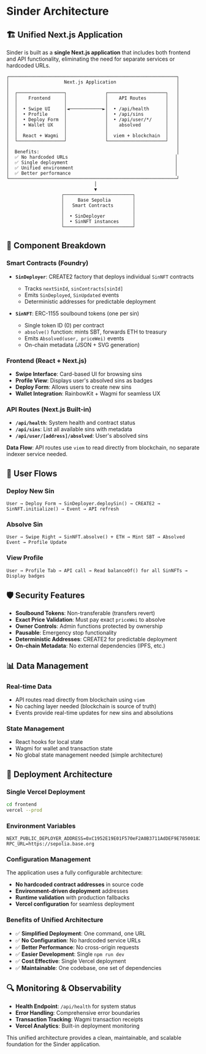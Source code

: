 # Sinder Architecture

## 🏗️ Unified Next.js Application

Sinder is built as a **single Next.js application** that includes both frontend and API functionality, eliminating the need for separate services or hardcoded URLs.

```
┌─────────────────────────────────────────────────────────────┐
│                    Next.js Application                      │
│                                                             │
│  ┌─────────────────┐              ┌─────────────────────┐   │
│  │    Frontend     │              │    API Routes       │   │
│  │                 │              │                     │   │
│  │  • Swipe UI     │◄────────────►│  • /api/health      │   │
│  │  • Profile      │              │  • /api/sins        │   │
│  │  • Deploy Form  │              │  • /api/user/*/     │   │
│  │  • Wallet UX    │              │    absolved         │   │
│  │                 │              │                     │   │
│  │  React + Wagmi  │              │  viem + blockchain  │   │
│  └─────────────────┘              └─────────────────────┘   │
│                                                             │
│  Benefits:                                                  │
│  ✅ No hardcoded URLs                                       │
│  ✅ Single deployment                                       │
│  ✅ Unified environment                                     │
│  ✅ Better performance                                      │
└─────────────────────────────────────────────────────────────┘
                                │
                                ▼
                    ┌─────────────────────────┐
                    │     Base Sepolia        │
                    │   Smart Contracts       │
                    │                         │
                    │  • SinDeployer          │
                    │  • SinNFT instances     │
                    └─────────────────────────┘
```

## 🔧 Component Breakdown

### **Smart Contracts (Foundry)**

- **`SinDeployer`**: CREATE2 factory that deploys individual `SinNFT` contracts
  - Tracks `nextSinId`, `sinContracts[sinId]` 
  - Emits `SinDeployed`, `SinUpdated` events
  - Deterministic addresses for predictable deployment

- **`SinNFT`**: ERC-1155 soulbound tokens (one per sin)
  - Single token ID (0) per contract
  - `absolve()` function: mints SBT, forwards ETH to treasury
  - Emits `Absolved(user, priceWei)` events
  - On-chain metadata (JSON + SVG generation)

### **Frontend (React + Next.js)**

- **Swipe Interface**: Card-based UI for browsing sins
- **Profile View**: Displays user's absolved sins as badges
- **Deploy Form**: Allows users to create new sins
- **Wallet Integration**: RainbowKit + Wagmi for seamless UX

### **API Routes (Next.js Built-in)**

- **`/api/health`**: System health and contract status
- **`/api/sins`**: List all available sins with metadata
- **`/api/user/[address]/absolved`**: User's absolved sins

**Data Flow**: API routes use `viem` to read directly from blockchain, no separate indexer service needed.

## 🔄 User Flows

### **Deploy New Sin**
```
User → Deploy Form → SinDeployer.deploySin() → CREATE2 → SinNFT.initialize() → Event → API refresh
```

### **Absolve Sin**
```
User → Swipe Right → SinNFT.absolve() + ETH → Mint SBT → Absolved Event → Profile Update
```

### **View Profile**
```
User → Profile Tab → API call → Read balanceOf() for all SinNFTs → Display badges
```

## 🛡️ Security Features

- **Soulbound Tokens**: Non-transferable (transfers revert)
- **Exact Price Validation**: Must pay exact `priceWei` to absolve
- **Owner Controls**: Admin functions protected by ownership
- **Pausable**: Emergency stop functionality
- **Deterministic Addresses**: CREATE2 for predictable deployment
- **On-chain Metadata**: No external dependencies (IPFS, etc.)

## 📊 Data Management

### **Real-time Data**
- API routes read directly from blockchain using `viem`
- No caching layer needed (blockchain is source of truth)
- Events provide real-time updates for new sins and absolutions

### **State Management**
- React hooks for local state
- Wagmi for wallet and transaction state
- No global state management needed (simple architecture)

## 🚀 Deployment Architecture

### **Single Vercel Deployment**
```bash
cd frontend
vercel --prod
```

### **Environment Variables**
```
NEXT_PUBLIC_DEPLOYER_ADDRESS=0xC1952E19E01F570eF2A0B3711AdDEF9E78500182
RPC_URL=https://sepolia.base.org
```

### **Configuration Management**
The application uses a fully configurable architecture:
- **No hardcoded contract addresses** in source code
- **Environment-driven deployment** addresses
- **Runtime validation** with production fallbacks
- **Vercel configuration** for seamless deployment

### **Benefits of Unified Architecture**
- ✅ **Simplified Deployment**: One command, one URL
- ✅ **No Configuration**: No hardcoded service URLs
- ✅ **Better Performance**: No cross-origin requests
- ✅ **Easier Development**: Single `npm run dev`
- ✅ **Cost Effective**: Single Vercel deployment
- ✅ **Maintainable**: One codebase, one set of dependencies

## 🔍 Monitoring & Observability

- **Health Endpoint**: `/api/health` for system status
- **Error Handling**: Comprehensive error boundaries
- **Transaction Tracking**: Wagmi transaction receipts
- **Vercel Analytics**: Built-in deployment monitoring

This unified architecture provides a clean, maintainable, and scalable foundation for the Sinder application.
